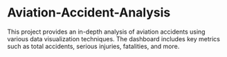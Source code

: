 # Aviation-Accident-Analysis
This project provides an in-depth analysis of aviation accidents using various data visualization techniques. The dashboard includes key metrics such as total accidents, serious injuries, fatalities, and more.
